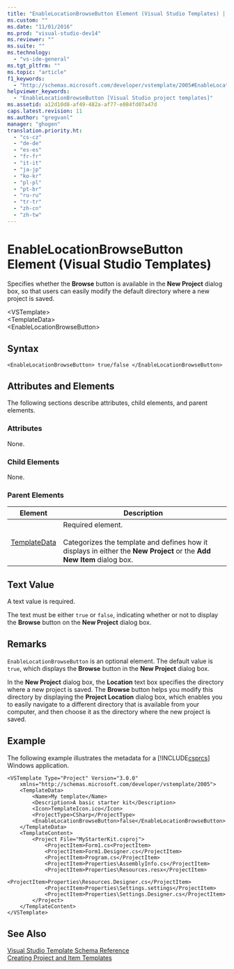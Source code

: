 ```yaml
---
title: "EnableLocationBrowseButton Element (Visual Studio Templates) | Microsoft Docs"
ms.custom: ""
ms.date: "11/01/2016"
ms.prod: "visual-studio-dev14"
ms.reviewer: ""
ms.suite: ""
ms.technology: 
  - "vs-ide-general"
ms.tgt_pltfrm: ""
ms.topic: "article"
f1_keywords: 
  - "http://schemas.microsoft.com/developer/vstemplate/2005#EnableLocationBrowseButton"
helpviewer_keywords: 
  - "EnableLocationBrowseButton [Visual Studio project templates]"
ms.assetid: a12d10d8-af49-482a-af77-e084fd07a47d
caps.latest.revision: 11
ms.author: "gregvanl"
manager: "ghogen"
translation.priority.ht: 
  - "cs-cz"
  - "de-de"
  - "es-es"
  - "fr-fr"
  - "it-it"
  - "ja-jp"
  - "ko-kr"
  - "pl-pl"
  - "pt-br"
  - "ru-ru"
  - "tr-tr"
  - "zh-cn"
  - "zh-tw"
---
```

# EnableLocationBrowseButton Element (Visual Studio Templates)
Specifies whether the **Browse** button is available in the **New Project** dialog box, so that users can easily modify the default directory where a new project is saved.  
  
 \<VSTemplate>  
 \<TemplateData>  
 \<EnableLocationBrowseButton>  
  
## Syntax  
  
```  
<EnableLocationBrowseButton> true/false </EnableLocationBrowseButton>  
```  
  
## Attributes and Elements  
 The following sections describe attributes, child elements, and parent elements.  
  
### Attributes  
 None.  
  
### Child Elements  
 None.  
  
### Parent Elements  
  
|Element|Description|  
|-------------|-----------------|  
|[TemplateData](../extensibility/templatedata-element-visual-studio-templates.md)|Required element.<br /><br /> Categorizes the template and defines how it displays in either the **New Project** or the **Add New Item** dialog box.|  
  
## Text Value  
 A text value is required.  
  
 The text must be either `true` or `false`, indicating whether or not to display the **Browse** button on the **New Project** dialog box.  
  
## Remarks  
 `EnableLocationBrowseButton` is an optional element. The default value is `true`, which displays the **Browse** button in the **New Project** dialog box.  
  
 In the **New Project** dialog box, the **Location** text box specifies the directory where a new project is saved. The **Browse** button helps you modify this directory by displaying the **Project Location** dialog box, which enables you to easily navigate to a different directory that is available from your computer, and then choose it as the directory where the new project is saved.  
  
## Example  
 The following example illustrates the metadata for a [!INCLUDE[csprcs](../data-tools/includes/csprcs_md.md)] Windows application.  
  
```  
<VSTemplate Type="Project" Version="3.0.0"  
    xmlns="http://schemas.microsoft.com/developer/vstemplate/2005">  
    <TemplateData>  
        <Name>My template</Name>  
        <Description>A basic starter kit</Description>  
        <Icon>TemplateIcon.ico</Icon>  
        <ProjectType>CSharp</ProjectType>  
        <EnableLocationBrowseButton>false</EnableLocationBrowseButton>  
    </TemplateData>  
    <TemplateContent>  
        <Project File="MyStarterKit.csproj">  
            <ProjectItem>Form1.cs<ProjectItem>  
            <ProjectItem>Form1.Designer.cs</ProjectItem>  
            <ProjectItem>Program.cs</ProjectItem>  
            <ProjectItem>Properties\AssemblyInfo.cs</ProjectItem>  
            <ProjectItem>Properties\Resources.resx</ProjectItem>  
            <ProjectItem>Properties\Resources.Designer.cs</ProjectItem>  
            <ProjectItem>Properties\Settings.settings</ProjectItem>  
            <ProjectItem>Properties\Settings.Designer.cs</ProjectItem>  
        </Project>  
    </TemplateContent>  
</VSTemplate>  
```  
  
## See Also  
 [Visual Studio Template Schema Reference](../extensibility/visual-studio-template-schema-reference.md)   
 [Creating Project and Item Templates](../ide/creating-project-and-item-templates.md)